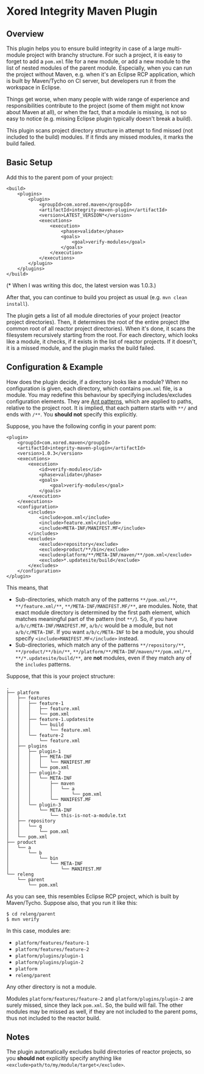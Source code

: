 Xored Integrity Maven Plugin
============================

Overview
--------

This plugin helps you to ensure build integrity in case of a large multi-module project with branchy structure.
For such a project, it is easy to forget to add a `pom.xml` file for a new module, or add a new module to the list
of nested modules of the parent module. Especially, when you can run the project without Maven, e.g. when it's
an Eclipse RCP application, which is built by Maven/Tycho on CI server, but developers run it from the workspace in
Eclipse.

Things get worse, when many people with wide range of experience and responsibilities contribute to the project
(some of them might not know about Maven at all), or when the fact, that a module is missing, is not so easy to notice
(e.g. missing Eclipse plugin typically doesn't break a build).

This plugin scans project directory structure in attempt to find missed (not included to the build) modules.
If it finds any missed modules, it marks the build failed.

Basic Setup
-----------

Add this to the parent pom of your project:

    <build>
        <plugins>
            <plugin>
                <groupId>com.xored.maven</groupId>
                <artifactId>integrity-maven-plugin</artifactId>
                <version>LATEST_VERSION*</version>
                <executions>
                    <execution>
                        <phase>validate</phase>
                        <goals>
                            <goal>verify-modules</goal>
                        </goals>
                    </execution>
                </executions>
            </plugin>
        </plugins>
    </build>

(\* When I was writing this doc, the latest version was 1.0.3.)

After that, you can continue to build you project as usual (e.g. `mvn clean install`).

The plugin gets a list of all module directories of your project (reactor project directories). Then, it determines
the root of the entire project (the common root of all reactor project directories). When it's done, it scans the filesystem
recursively starting from the root. For each directory, which looks like a module, it checks,
if it exists in the list of reactor projects. If it doesn't, it is a missed module, and the plugin marks the build failed.

Configuration & Example
-----------------------

How does the plugin decide, if a directory looks like a module? When no configuration is given, each directory,
which contains `pom.xml` file, is a module. You may redefine this behaviour by specifying includes/excludes
configuration elements. They are [Ant patterns](http://ant.apache.org/manual/dirtasks.html#patterns), which are applied
to paths, relative to the project root. It is implied, that each pattern starts with `**/` and ends with `/**`.
You **should not** specify this explicitly.

Suppose, you have the following config in your parent pom:

    <plugin>
        <groupId>com.xored.maven</groupId>
        <artifactId>integrity-maven-plugin</artifactId>
        <version>1.0.3</version>
        <executions>
            <execution>
                <id>verify-modules</id>
                <phase>validate</phase>
                <goals>
                    <goal>verify-modules</goal>
                </goals>
            </execution>
        </executions>
        <configuration>
            <includes>
                <include>pom.xml</include>
                <include>feature.xml</include>
                <include>META-INF/MANIFEST.MF</include>
            </includes>
            <excludes>
                <exclude>repository</exclude>
                <exclude>product/**/bin</exclude>
                <exclude>platform/**/META-INF/maven/**/pom.xml</exclude>
                <exclude>*.updatesite/build</exclude>
            </excludes>
        </configuration>
    </plugin>

This means, that

* Sub-directories, which match any of the patterns `**/pom.xml/**`, `**/feature.xml/**`,
  `**/META-INF/MANIFEST.MF/**`, are modules. Note, that exact module directory is determined by the first path element,
  which matches meaningful part of the pattern (not `**/`). So, if you have `a/b/c/META-INF/MANIFEST.MF`, `a/b/c` would
  be a module, but not `a/b/c/META-INF`. If you want `a/b/c/META-INF` to be a module, you should specify
  `<include>MANIFEST.MF</include>` instead.
* Sub-directories, which match any of the patterns `**/repository/**`, `**/product/**/bin/**`,
  `**/platform/**/META-INF/maven/**/pom.xml/**`, `**/*.updatesite/build/**`, are **not** modules, even if they match
  any of the `includes` patterns.

Suppose, that this is your project structure:

    .
    ├── platform
    │   ├── features
    │   │   ├── feature-1
    │   │   │   ├── feature.xml
    │   │   │   └── pom.xml
    │   │   ├── feature-1.updatesite
    │   │   │   └── build
    │   │   │       └── feature.xml
    │   │   └── feature-2
    │   │       └── feature.xml
    │   ├── plugins
    │   │   ├── plugin-1
    │   │   │   ├── META-INF
    │   │   │   │   └── MANIFEST.MF
    │   │   │   └── pom.xml
    │   │   ├── plugin-2
    │   │   │   └── META-INF
    │   │   │       ├── maven
    │   │   │       │   └── a
    │   │   │       │       └── pom.xml
    │   │   │       └── MANIFEST.MF
    │   │   └── plugin-3
    │   │       └── META-INF
    │   │           └── this-is-not-a-module.txt
    │   ├── repository
    │   │   └── q
    │   │       └── pom.xml
    │   └── pom.xml
    ├── product
    │   └── a
    │       └── b
    │           └── bin
    │               └── META-INF
    │                   └── MANIFEST.MF
    └── releng
        └── parent
            └── pom.xml

As you can see, this resembles Eclipse RCP project, which is built by Maven/Tycho. Suppose also, that you run it
like this:

    $ cd releng/parent
    $ mvn verify

In this case, modules are:

* `platform/features/feature-1`
* `platform/features/feature-2`
* `platform/plugins/plugin-1`
* `platform/plugins/plugin-2`
* `platform`
* `releng/parent`

Any other directory is not a module.

Modules `platform/features/feature-2` and `platform/plugins/plugin-2` are surely missed, since they lack `pom.xml`.
So, the build will fail. The other modules may be missed as well, if they are not included to the parent poms, thus
not included to the reactor build.

Notes
-----

The plugin automatically excludes build directories of reactor projects, so you **should not** explicitly specify
anything like `<exclude>path/to/my/module/target</exclude>`.
